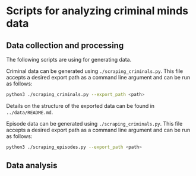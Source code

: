 # Scripts for analyzing criminal minds data

## Data collection and processing

The following scripts are using for generating data.

Criminal data can be generated using `./scraping_criminals.py`. 
This file accepts a desired export path as a command line argument and can be run as follows:

```sh
python3 ./scraping_criminals.py --export_path <path>
```

Details on the structure of the exported data can be found in `../data/README.md`.

Episode data can be generated using `./scraping_criminals.py`. 
This file accepts a desired export path as a command line argument and can be run as follows:

```sh
python3 ./scraping_episodes.py --export_path <path>
```


## Data analysis

